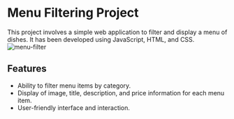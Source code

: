 # Menu Filtering Project

This project involves a simple web application to filter and display a menu of dishes. It has been developed using JavaScript, HTML, and CSS.
![menu-filter](https://github.com/TG1989/Menu-filter/assets/115742987/774fa9eb-9013-4493-913d-660dd02bc020)

## Features

- Ability to filter menu items by category.
- Display of image, title, description, and price information for each menu item.
- User-friendly interface and interaction.
